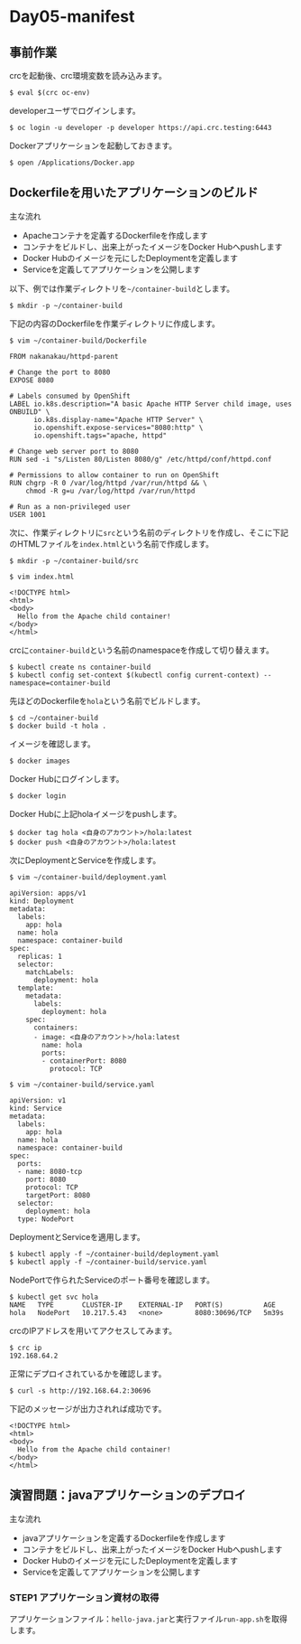 # Day05-manifest

## 事前作業
crcを起動後、crc環境変数を読み込みます。
```
$ eval $(crc oc-env)
```

developerユーザでログインします。
```
$ oc login -u developer -p developer https://api.crc.testing:6443
```

Dockerアプリケーションを起動しておきます。
```
$ open /Applications/Docker.app
```

## Dockerfileを用いたアプリケーションのビルド

主な流れ
- Apacheコンテナを定義するDockerfileを作成します
- コンテナをビルドし、出来上がったイメージをDocker Hubへpushします
- Docker Hubのイメージを元にしたDeploymentを定義します
- Serviceを定義してアプリケーションを公開します

以下、例では作業ディレクトリを`~/container-build`とします。

```
$ mkdir -p ~/container-build
```

下記の内容のDockerfileを作業ディレクトリに作成します。
```
$ vim ~/container-build/Dockerfile
```

```
FROM nakanakau/httpd-parent

# Change the port to 8080
EXPOSE 8080

# Labels consumed by OpenShift
LABEL io.k8s.description="A basic Apache HTTP Server child image, uses ONBUILD" \
      io.k8s.display-name="Apache HTTP Server" \
      io.openshift.expose-services="8080:http" \
      io.openshift.tags="apache, httpd"

# Change web server port to 8080
RUN sed -i "s/Listen 80/Listen 8080/g" /etc/httpd/conf/httpd.conf

# Permissions to allow container to run on OpenShift
RUN chgrp -R 0 /var/log/httpd /var/run/httpd && \
    chmod -R g=u /var/log/httpd /var/run/httpd

# Run as a non-privileged user
USER 1001
```

次に、作業ディレクトリに`src`という名前のディレクトリを作成し、そこに下記のHTMLファイルを`index.html`という名前で作成します。

```
$ mkdir -p ~/container-build/src
```

```
$ vim index.html
```
```
<!DOCTYPE html>
<html>
<body>
  Hello from the Apache child container!
</body>
</html>
```

crcに`container-build`という名前のnamespaceを作成して切り替えます。
```
$ kubectl create ns container-build
$ kubectl config set-context $(kubectl config current-context) --namespace=container-build
```

先ほどのDockerfileを`hola`という名前でビルドします。
```
$ cd ~/container-build
$ docker build -t hola .
```

イメージを確認します。
```
$ docker images
```

Docker Hubにログインします。
```
$ docker login
```

Docker Hubに上記holaイメージをpushします。
```
$ docker tag hola <自身のアカウント>/hola:latest
$ docker push <自身のアカウント>/hola:latest
```

次にDeploymentとServiceを作成します。
```
$ vim ~/container-build/deployment.yaml
```
```
apiVersion: apps/v1
kind: Deployment
metadata:
  labels:
    app: hola
  name: hola
  namespace: container-build
spec:
  replicas: 1
  selector:
    matchLabels:
      deployment: hola
  template:
    metadata:
      labels:
        deployment: hola
    spec:
      containers:
      - image: <自身のアカウント>/hola:latest
        name: hola
        ports:
        - containerPort: 8080
          protocol: TCP
```

```
$ vim ~/container-build/service.yaml
```
```
apiVersion: v1
kind: Service
metadata:
  labels:
    app: hola
  name: hola
  namespace: container-build
spec:
  ports:
  - name: 8080-tcp
    port: 8080
    protocol: TCP
    targetPort: 8080
  selector:
    deployment: hola
  type: NodePort
```

DeploymentとServiceを適用します。
```
$ kubectl apply -f ~/container-build/deployment.yaml
$ kubectl apply -f ~/container-build/service.yaml
```

NodePortで作られたServiceのポート番号を確認します。
```
$ kubectl get svc hola
NAME   TYPE       CLUSTER-IP    EXTERNAL-IP   PORT(S)          AGE
hola   NodePort   10.217.5.43   <none>        8080:30696/TCP   5m39s
```

crcのIPアドレスを用いてアクセスしてみます。
```
$ crc ip
192.168.64.2
```

正常にデプロイされているかを確認します。
```
$ curl -s http://192.168.64.2:30696
```

下記のメッセージが出力されれば成功です。
```
<!DOCTYPE html>
<html>
<body>
  Hello from the Apache child container!
</body>
</html>
```

## 演習問題：javaアプリケーションのデプロイ
主な流れ
- javaアプリケーションを定義するDockerfileを作成します
- コンテナをビルドし、出来上がったイメージをDocker Hubへpushします
- Docker Hubのイメージを元にしたDeploymentを定義します
- Serviceを定義してアプリケーションを公開します

### STEP1  アプリケーション資材の取得
アプリケーションファイル：`hello-java.jar`と実行ファイル`run-app.sh`を取得します。
